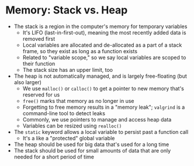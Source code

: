 # Memory: Stack vs. Heap

- The stack is a region in the computer's memory for temporary variables
  - It's LIFO (last-in-first-out), meaning the most recently added data is removed first
  - Local variables are allocated and de-allocated as a part of a stack frame, so they exist as long as a function exists
  - Related to "variable scope," so we say local variables are scoped to their function
  - The stack size has an upper limit, too
- The heap is not automatically managed, and is largely free-floating (but also larger)
  - We use `malloc()` or `calloc()` to get a pointer to new memory that's reserved for us
  - `free()` marks that memory as no longer in use
  - Forgetting to free memory results in a "memory leak"; `valgrind` is a command-line tool to detect leaks
  - Commonly, we use pointers to manage and access heap data
  - Variables can be resized using `realloc()`
- The `static` keyword allows a local variable to persist past a function call
  - It's a like a "protected" global variable
- The heap should be used for big data that's used for a long time
- The stack should be used for small amounts of data that are only needed for a short period of time
